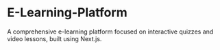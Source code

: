 # E-Learning-Platform
A comprehensive e-learning platform focused on interactive quizzes and video lessons, built using Next.js.
